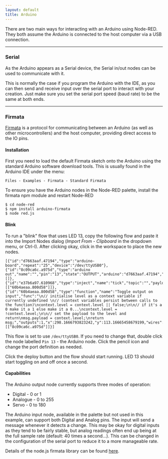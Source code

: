 ```yaml
---
layout: default
title: Arduino
---
```


There are two main ways for interacting with an Arduino using Node-RED. They
both assume the Arduino is connected to the host computer via a USB connection.

***

### Serial

As the Arduino appears as a Serial device, the Serial in/out nodes can be used
to communicate with it.

This is normally the case if you program the Arduino with the IDE, as you can
then send and receive input over the serial port to interact with your creation.
Just make sure you set the serial port speed (baud rate) to be the same at both
ends.

***

### Firmata

[Firmata](http://firmata.org/) is a protocol for communicating between an
Arduino (as well as other microcontrollers) and the host computer, providing
direct access to the IO pins.

#### Installation

First you need to load the default Firmata sketch onto the Arduino using the
standard Arduino software download tools. This is usually found in the Arduino
IDE under the menu:

    Files - Examples - Firmata - Standard Firmata

To ensure you have the Arduino nodes in the Node-RED palette, install the
firmata npm module and restart Node-RED

    $ cd node-red
    $ npm install arduino-firmata
    $ node red.js

#### Blink

To run a "blink" flow that uses LED 13, copy the following flow and paste it
into the Import Nodes dialog (*Import From - Clipboard* in the dropdown menu, or
Ctrl-I). After clicking okay, click in the workspace to place the new nodes.

    [{"id":"d7663aaf.47194","type":"arduino-board","repeat":"25","device":"/dev/ttyUSB0"},{"id":"8c09ca6c.a975d","type":"arduino out","name":"","pin":"13","state":"OUTPUT","arduino":"d7663aaf.47194","x":509.16667556762695,"y":162.16666984558105,"wires":[]},{"id":"e37b6a97.610968","type":"inject","name":"tick","topic":"","payload":"","repeat":"0.5","once":false,"x":116.16668319702148,"y":62.16666507720947,"wires":[["60b4aeaa.800d58"]]},{"id":"60b4aeaa.800d58","type":"function","name":"Toggle output on input","func":"\n// initialise level as a context variable if currently undefined \n// (context variables persist between calls to the function)\ncontext.level = context.level || false;\n\n// if it's a 0 make it a 1 else make it a 0...\ncontext.level = !context.level;\n\n// set the payload to the level and return\nmsg.payload = context.level;\nreturn msg;","outputs":1,"x":298.1666793823242,"y":113.16665458679199,"wires":[["8c09ca6c.a975d"]]}]

This flow is set to use `/dev/ttyUSB0`. If you need to change that, double click
the node labelled `Pin 13` - the Arduino node. Click the pencil icon and change
the port definition as needed.

Click the deploy button and the flow should start running. LED 13 should start
toggling on and off once a second.

#### Capabilities

The Arduino output node currently supports three modes of operation:

 - Digital - 0 or 1
 - Analogue - 0 to 255
 - Servo - 0 to 180

The Arduino input node, available in the palette but not used in this example,
can support both Digital and Analog pins. The input will send a message whenever
it detects a change. This may be okay for digital inputs as they tend to be
fairly stable, but analog readings often end up being at the full sample rate
(default: 40 times a second...). This can be changed in the configuration of the
serial port to reduce it to a more manageable rate.

Details of the node.js firmata library can be found [here](https://github.com/jgautier/firmata).
